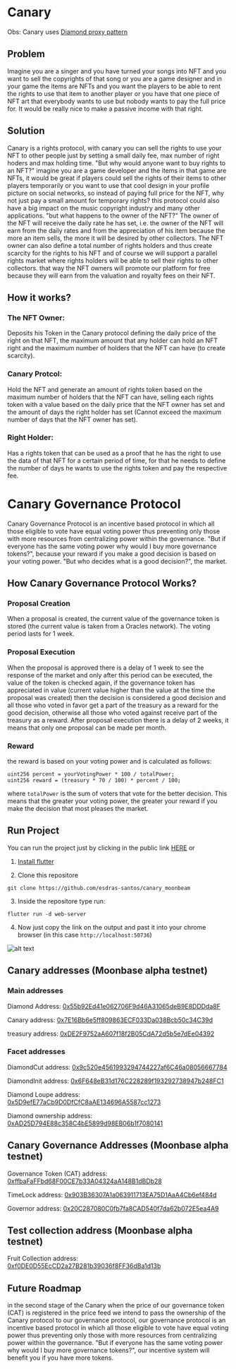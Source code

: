 # Canary

Obs: Canary uses [Diamond proxy pattern](https://eips.ethereum.org/EIPS/eip-2535)

## Problem 

Imagine you are a singer and you have turned your songs into NFT and you want to sell the copyrights of that song or you are a game designer and in your game the items are NFTs and you want the players to be able to rent the rights to use that item to another player or you have that one piece of NFT art that everybody wants to use but nobody wants to pay the full price for. It would be really nice to make a passive income with that right.

## Solution

Canary is a rights protocol, with canary you can sell the rights to use your NFT to other people just by setting a small daily fee, max number of right hoders and max holding time. "But why would anyone want to buy rights to an NFT?" imagine you are a game developer and the items in that game are NFTs, it would be great if players could sell the rights of their items to other players temporarily or you want to use that cool design in your profile picture on social networks, so instead of paying full price for the NFT, why not just pay a small amount for temporary rights? this protocol could also have a big impact on the music copyright industry and many other applications. "but what happens to the owner of the NFT?" The owner of the NFT will receive the daily rate he has set, i.e. the owner of the NFT will earn from the daily rates and from the appreciation of his item because the more an item sells, the more it will be desired by other collectors. The NFT owner can also define a total number of rights holders and thus create scarcity for the rights to his NFT and of course we will support a parallel rights market where rights holders will be able to sell their rights to other collectors. that way the NFT owners will promote our platform for free because they will earn from the valuation and royalty fees on their NFT.


## How it works?

### The NFT Owner: 
Deposits his Token in the Canary protocol defining the daily price of the right on that NFT, the maximum amount that any holder can hold an NFT right and the maximum number of holders that the NFT can have (to create scarcity).

### Canary Protcol:
Hold the NFT and generate an amount of rights token based on the maximum number of holders that the NFT can have, selling each rights token with a value based on the daily price that the NFT owner has set and the amount of days the right holder has set (Cannot exceed the maximum number of days that the NFT owner has set).

### Right Holder:
Has a rights token that can be used as a proof that he has the right to use the data of that NFT for a certain period of time, for that he needs to define the number of days he wants to use the rights token and pay the respective fee.

# Canary Governance Protocol
Canary Governance Protocol is an incentive based protocol in which all those eligible to vote have equal voting power thus preventing only those with more resources from centralizing power within the governance. "But if everyone has the same voting power why would I buy more governance tokens?", because your reward if you make a good decision is based on your voting power. "But who decides what is a good decision?", the market.

## How Canary Governance Protocol Works?

### Proposal Creation
When a proposal is created, the current value of the governance token is stored (the current value is taken from a Oracles network). The voting period lasts for 1 week.

### Proposal Execution
When the proposal is approved there is a delay of 1 week to see the response of the market and only after this period can be executed, the value of the token is checked again, if the governance token has appreciated in value (current value higher than the value at the time the proposal was created) then the decision is considered a good decision and all those who voted in favor get a part of the treasury as a reward for the good decision, otherwise all those who voted against receive part of the treasury as a reward. After proposal execution there is a delay of 2 weeks, it means that only one proposal can be made per month.

### Reward
the reward is based on your voting power and is calculated as follows:
```solidity
uint256 percent = yourVotingPower * 100 / totalPower;
uint256 reward = (treasury * 70 / 100) * percent / 100;
```
where `totalPower` is the sum of voters that vote for the better decision. This means that the greater your voting power, the greater your reward if you make the decision that most pleases the market.

## Run Project
You can run the project just by clicking in the public link [HERE](https://esdras-santos.github.io/canary_moonbeam_webpage/#/) or

1. [Install flutter](https://docs.flutter.dev/get-started/install)

2. Clone this repositore

```shell
git clone https://github.com/esdras-santos/canary_moonbeam
```

3. Inside the repositore type run: 
```shell
flutter run -d web-server
```

4. Now just copy the link on the output  and past it into your chrome browser (in this case `http://localhost:50736`)

![alt text](https://github.com/esdras-santos/canary_metis/blob/main/run.PNG?raw=true)

## Canary addresses (Moonbase alpha testnet)

### Main addresses
Diamond Address: [0x55b92Ed41e062706F9d46A31065deB9E8DDDda8F](https://moonbase.moonscan.io/address/0x55b92Ed41e062706F9d46A31065deB9E8DDDda8F)

Canary address: [0x7E16Bb6e5ff809863ECF033Da038Bcb50c34C39d](https://moonbase.moonscan.io/address/0x7E16Bb6e5ff809863ECF033Da038Bcb50c34C39d)

treasury address: [0xDE2F9752aA607f18f2B05CdA72d5b5e7dEe04392](https://moonbase.moonscan.io/address/0xDE2F9752aA607f18f2B05CdA72d5b5e7dEe04392)

### Facet addresses
DiamondCut address: [0x9c520e4561993294744227af6C46a08056667784](https://moonbase.moonscan.io/address/0x9c520e4561993294744227af6C46a08056667784)

DiamondInit address: [0x6F648eB31d176C228289f193292738947b248FC1](https://moonbase.moonscan.io/address/0x6F648eB31d176C228289f193292738947b248FC1)

Diamond Loupe address: [0x5D9efE77aCb9D0DfCfC8aAE134696A5587cc1273](https://moonbase.moonscan.io/address/0x5D9efE77aCb9D0DfCfC8aAE134696A5587cc1273)

Diamond ownership address: [0xAD25D794E88c358C4bE5899d98EB06b1f7080141](https://moonbase.moonscan.io/address/0xAD25D794E88c358C4bE5899d98EB06b1f7080141)


## Canary Governance Addresses (Moonbase alpha testnet)
Governance Token (CAT) address: [0xffbaFaFFbd68F00CE7b33A04324aA148B1dBDb28](https://moonbase.moonscan.io/address/0xffbaFaFFbd68F00CE7b33A04324aA148B1dBDb28)

TimeLock address: [0x903B36307A1a063911713EA75D1AaA4Cb6ef484d](https://moonbase.moonscan.io/address/0x903B36307A1a063911713EA75D1AaA4Cb6ef484d)

Governor address: [0x20C287080C0fb7fa8CAD540f7da62b072E5ea4A9](https://moonbase.moonscan.io/address/0x20C287080C0fb7fa8CAD540f7da62b072E5ea4A9)

## Test collection address (Moonbase alpha testnet)
Fruit Collection address: [0xf0DE0D55EcCD2a27B281b39036f8FF36dBa1d13b](https://moonbase.moonscan.io/address/0xf0DE0D55EcCD2a27B281b39036f8FF36dBa1d13b)

## Future Roadmap
in the second stage of the Canary when the price of our governance token (CAT) is registered in the price feed we intend to pass the ownership of the Canary protocol to our governance protocol, our governance protocol is an incentive based protocol in which all those eligible to vote have equal voting power thus preventing only those with more resources from centralizing power within the governance. "But if everyone has the same voting power why would I buy more governance tokens?", our incentive system will benefit you if you have more tokens.